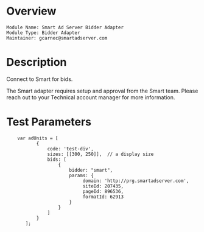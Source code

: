 # Overview

```
Module Name: Smart Ad Server Bidder Adapter
Module Type: Bidder Adapter
Maintainer: gcarnec@smartadserver.com
```

# Description

Connect to Smart for bids.

The Smart adapter requires setup and approval from the Smart team.
Please reach out to your Technical account manager for more information.

# Test Parameters
```
    var adUnits = [
           {
               code: 'test-div',
               sizes: [[300, 250]],  // a display size
               bids: [
                   {
                       bidder: "smart",
                       params: {
                            domain: 'http://prg.smartadserver.com',
                            siteId: 207435,
                            pageId: 896536,
                            formatId: 62913
                       }
                   }
               ]
           }
       ];
```
